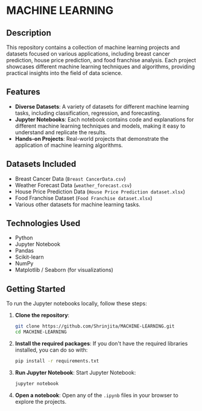 # MACHINE LEARNING

## Description
This repository contains a collection of machine learning projects and datasets focused on various applications, including breast cancer prediction, house price prediction, and food franchise analysis. Each project showcases different machine learning techniques and algorithms, providing practical insights into the field of data science.

## Features
- **Diverse Datasets**: A variety of datasets for different machine learning tasks, including classification, regression, and forecasting.
- **Jupyter Notebooks**: Each notebook contains code and explanations for different machine learning techniques and models, making it easy to understand and replicate the results.
- **Hands-on Projects**: Real-world projects that demonstrate the application of machine learning algorithms.

## Datasets Included
- Breast Cancer Data (`Breast CancerData.csv`)
- Weather Forecast Data (`weather_forecast.csv`)
- House Price Prediction Data (`House Price Prediction dataset.xlsx`)
- Food Franchise Dataset (`Food Franchise dataset.xlsx`)
- Various other datasets for machine learning tasks.

## Technologies Used
- Python
- Jupyter Notebook
- Pandas
- Scikit-learn
- NumPy
- Matplotlib / Seaborn (for visualizations)

## Getting Started
To run the Jupyter notebooks locally, follow these steps:

1. **Clone the repository**:
   ```bash
   git clone https://github.com/Shrinjita/MACHINE-LEARNING.git
   cd MACHINE-LEARNING
   ```

2. **Install the required packages**:
   If you don't have the required libraries installed, you can do so with:
   ```bash
   pip install -r requirements.txt
   ```

3. **Run Jupyter Notebook**:
   Start Jupyter Notebook:
   ```bash
   jupyter notebook
   ```

4. **Open a notebook**:
   Open any of the `.ipynb` files in your browser to explore the projects.
